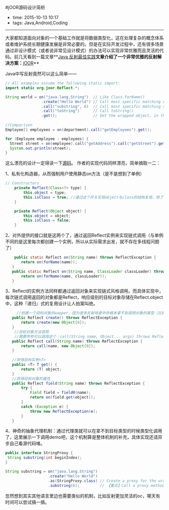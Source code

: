 #jOOR源码设计简析

- time: 2015-10-13 10:17
- tags: Java,Android,Coding

---

大家都知道面向对象的一个基础工作就是将数据类型化，这在处理复杂的概念体系或者维护系统长期健康发展是非常必要的。但是在实际开发过程中，还有很多场景通过非设计模式（或者说非常见设计模式）的办法可以实现非常优雅而且灵活的代码。前几天看到一篇文章**[Java 反射最佳实践](http://www.imooc.com/article/1518)**文章介绍了一个非常优雅的反射解决方案：**[jOOR](https://github.com/jOOQ/jOOR)** 

Java中写反射竟然可以这么简单——

```Java
// All examples assume the following static import:
import static org.joor.Reflect.*;

String world = on("java.lang.String")  // Like Class.forName()
                .create("Hello World") // Call most specific matching constructor
                .call("substring", 6)  // Call most specific matching substring() method
                .call("toString")      // Call toString()
                .get();                // Get the wrapped object, in this case a String
                
//Comparison
Employee[] employees = on(department).call("getEmployees").get();

for (Employee employee : employees) {
  Street street = on(employee).call("getAddress").call("getStreet").get();
  System.out.println(street);
}
```
这么漂亮的设计一定得读一下[源码](https://github.com/jOOQ/jOOR/blob/master/jOOR/src/main/java/org/joor/Reflect.java)。
作者的实现代码同样漂亮，简单摘取一二：

1、私有化构造器，从而强制用户使用静态on方法（是不是想到了单例）

```Java
// Constructors
    private Reflect(Class<?> type) {
        this.object = type; 
        this.isClass = true; //通过这个开关实现object与class的结构复用，除了on的复用还有类级别方法、实例级别方法的复用（见3）
    }

    private Reflect(Object object) {
        this.object = object;
        this.isClass = false;
    }
```
 
 2、对外提供的接口就是这两个了，通过返回Reflect实例来实现链式调用（与单例不同的是这里每次都创建一个实例，所以从实际需求出发，就不存在多线程问题了）
 
 ```Java
     public static Reflect on(String name) throws ReflectException {
        return on(forName(name));
    }
    public static Reflect on(String name, ClassLoader classLoader) throws ReflectException {
        return on(forName(name, classLoader));
    }
 
 ```
 
 3、Reflect的实例方法同样都通过返回对象来实现链式风格调用。而具体实现中，每次链式调用返回的对象都是Reflect，响应级别的目标对象存储在Reflect.object中，这种『递归』式的复用设计让人拍案叫绝。
 
 ```Java
 	  //创建一个目标对象的wapper，因为很多反射场景中你根本拿不到调用对象的类型（比如系统私有类）所以这么包装不只是为了链式调用，还有实际场景考虑——一箭双雕。
    public Reflect create() throws ReflectException {
        return create(new Object[0]);
    }
	 //目标对象方法调用
	 //需要传参可以调用这个：call(String name, Object... args) throws ReflectException 
    public Reflect call(String name) throws ReflectException {
        return call(name, new Object[0]);
    }
    
    //获得目标实例<T>
    public <T> T get() {
        return (T) object;
    }
    //获得目标对象的属性
    public Reflect field(String name) throws ReflectException {
        try {
            Field field = field0(name);
            return on(field.get(object));
        }
        catch (Exception e) {
            throw new ReflectException(e);
        }
    }
 ```
 
 4、神奇的抽象代理机制：通过代理类就可以在拿不到目标类型的时候类型化调用了，这里展示一下调用demo吧，这个机制算是整体机制的补充，具体实现还请异步自己看源代码咯。
 
 ```Java
 public interface StringProxy {
  String substring(int beginIndex);
}

String substring = on("java.lang.String")
                    .create("Hello World")
                    .as(StringProxy.class) // Create a proxy for the wrapped object
                    .substring(6);         // 【重点】Call a proxy method
 ```
 
 忽然想到其实其他语言里边也需要类似的机制，比如反射更加灵活的oc，哪天有时间可以尝试搞一搞。